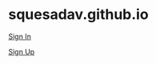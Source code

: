 # squesadav.github.io

[Sign In]([https://duckduckgo.com](https://bifrostsandbox.b2clogin.com/bifrostsandbox.onmicrosoft.com/b2c_1a_signup_signin/oauth2/v2.0/authorize?client_id=35af0148-95bb-43e8-952b-1f069357d02b&scope=offline_access%20openid&response_type=code&redirect_uri=http%3A%2F%2Flocalhost%3A3000%2Fapi%2Fauth%2Fcallback%2Fazure-ad-b2c&prompt=login&state=rCSXSp4ZSX52TWBYihCafZzrn6y6txmtY64RijcoeBg))

[Sign Up]([https://duckduckgo.com](https://bifrostsandbox.b2clogin.com/bifrostsandbox.onmicrosoft.com/b2c_1a_signup/oauth2/v2.0/authorize?client_id=35af0148-95bb-43e8-952b-1f069357d02b&scope=offline_access%20openid&response_type=code&redirect_uri=http%3A%2F%2Flocalhost%3A3000%2Fapi%2Fauth%2Fcallback%2Fazure-ad-b2c-signup&prompt=login&state=uK_NlXkQa1XeQdEXXUdri_5U9jaxjRWQu4iFPuMNOHo))
